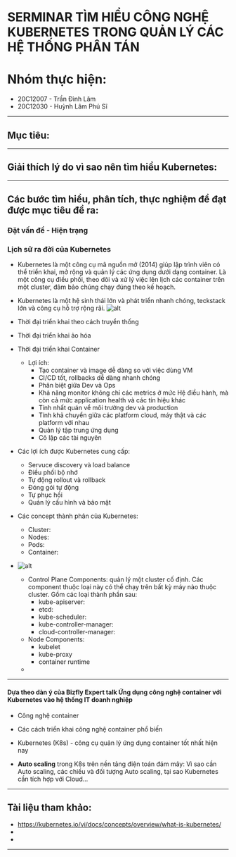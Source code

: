 # SERMINAR TÌM HIỂU CÔNG NGHỆ KUBERNETES TRONG QUẢN LÝ CÁC HỆ THỐNG PHÂN TÁN
# Nhóm thực hiện:
+ 20C12007 - Trần Đình Lâm
+ 20C12030 - Huỳnh Lâm Phú Sĩ
____
## Mục tiêu:
____
## Giải thích lý do vì sao nên tìm hiểu Kubernetes:
____
## Các bước tìm hiểu, phân tích, thực nghiệm để đạt được mục tiêu đề ra:

### Đặt vấn đề - Hiện trạng

### Lịch sử ra đời của Kubernetes

+ Kubernetes là một công cụ mã nguồn mở (2014) giúp lập trình viên có thể triển khai, mở rộng và quản lý các ứng dụng dưới dạng container. Là một công cụ điều phối, theo dõi và xử lý việc lên lịch các container trên một cluster, đảm bảo chúng chạy đúng theo kế hoạch.

+ Kubernetes là một hệ sinh thái lớn và phát triển nhanh chóng, teckstack lớn và công cụ hỗ trợ rộng rãi.
![alt](https://d33wubrfki0l68.cloudfront.net/26a177ede4d7b032362289c6fccd448fc4a91174/eb693/images/docs/container_evolution.svg)

+ Thời đại triển khai theo cách truyền thống
+ Thời đại triển khai ảo hóa
+ Thời đại triển khai Container
  + Lợi ích:
    + Tạo container và image dễ dàng so với việc dùng VM
    + CI/CD tốt, rollbacks dễ dàng nhanh chóng
    + Phân biệt giữa Dev và Ops
    + Khả năng monitor không chỉ các metrics ở mức Hệ điều hành, mà còn cả mức application health và các tín hiệu khác
    + Tính nhất quán về môi trường dev và production
    + Tính khả chuyển giữa các platform cloud, máy thật và các platform với nhau
    + Quản lý tập trung ứng dụng
    + Cô lập các tài nguyên

+ Các lợi ích được Kubernetes cung cấp:
  + Servuce discovery và load balance
  + Điều phối bộ nhớ
  + Tự động rollout và rollback
  + Đóng gói tự động
  + Tự phục hồi
  + Quản lý cấu hình và bảo mật
  
+ Các concept thành phân của Kubernetes:
  + Cluster:
  + Nodes:
  + Pods:
  + Container:
+ ![alt](https://d33wubrfki0l68.cloudfront.net/2475489eaf20163ec0f54ddc1d92aa8d4c87c96b/e7c81/images/docs/components-of-kubernetes.svg)
  
  + Control Plane Components: quản lý một cluster cố định. Các component thuộc loại này có thể chạy trên bất kỳ máy nào thuộc cluster. Gồm các loại thành phần sau:
      + kube-apiserver:
      + etcd:
      + kube-scheduler:
      + kube-controller-manager:
      + cloud-controller-manager:
  + Node Components:
    + kubelet
    + kube-proxy
    + container runtime
  + 
___
#### Dựa theo dàn ý của Bizfly Expert talk Ứng dụng công nghệ container với Kubernetes vào hệ thống IT doanh nghiệp

+ Công nghệ container

+ Các cách triển khai công nghệ container phổ biến

+ Kubernetes (K8s) - công cụ quản lý ứng dụng container tốt nhất hiện nay

+ **Auto scaling** trong K8s trên nền tảng điện toán đám mây: Vì sao cần Auto scaling, các chiều và đối tượng Auto scaling, tại sao Kubernetes cần tích hợp với Cloud...
____
## Tài liệu tham khảo:
+ https://kubernetes.io/vi/docs/concepts/overview/what-is-kubernetes/
+ 
+
____